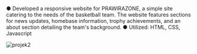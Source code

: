 ●	Developed a responsive website for PRAWIRAZONE, a simple site catering to the needs of the basketball team. The website features sections for news updates, homebase information, trophy achievements, and an about section detailing the team's background. ● Utilized: HTML, CSS, Javascript

![projek2](https://github.com/FirhanH/Website-PrawiraZone/assets/122663027/9e5c3039-9cf8-451f-aa34-964cff9aa52b)
